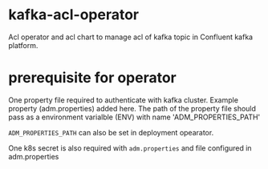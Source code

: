 # kafka-acl-operator
Acl operator and acl chart to manage acl of kafka topic in Confluent kafka platform.

# prerequisite for operator
One property file required to authenticate with kafka cluster. Example property (adm.properties) added here.
The path of the property file should pass as a environment varialble (ENV) with name 'ADM_PROPERTIES_PATH'

`ADM_PROPERTIES_PATH` can also be set in deployment opearator.

One k8s secret is also required with `adm.properties` and file configured in adm.properties
